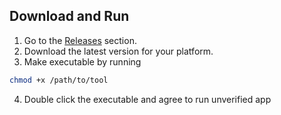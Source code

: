 ## Download and Run

1. Go to the [Releases](https://github.com/yourusername/HomePodRestoreTool/releases) section.
2. Download the latest version for your platform.
3. Make executable by running
```bash
chmod +x /path/to/tool
```
4. Double click the executable and agree to run unverified app